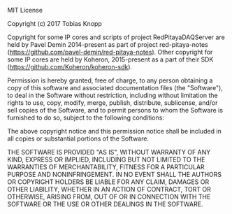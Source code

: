MIT License

Copyright (c) 2017 Tobias Knopp

Copyright for some IP cores and scripts of project RedPitayaDAQServer are held by Pavel Demin 2014-present
as part of project red-pitaya-notes (https://github.com/pavel-demin/red-pitaya-notes).
Other copyright for some IP cores are held by Koheron, 2015-present as a part of their SDK (https://github.com/Koheron/koheron-sdk).

Permission is hereby granted, free of charge, to any person obtaining a copy
of this software and associated documentation files (the "Software"), to deal
in the Software without restriction, including without limitation the rights
to use, copy, modify, merge, publish, distribute, sublicense, and/or sell
copies of the Software, and to permit persons to whom the Software is
furnished to do so, subject to the following conditions:

The above copyright notice and this permission notice shall be included in all
copies or substantial portions of the Software.

THE SOFTWARE IS PROVIDED "AS IS", WITHOUT WARRANTY OF ANY KIND, EXPRESS OR
IMPLIED, INCLUDING BUT NOT LIMITED TO THE WARRANTIES OF MERCHANTABILITY,
FITNESS FOR A PARTICULAR PURPOSE AND NONINFRINGEMENT. IN NO EVENT SHALL THE
AUTHORS OR COPYRIGHT HOLDERS BE LIABLE FOR ANY CLAIM, DAMAGES OR OTHER
LIABILITY, WHETHER IN AN ACTION OF CONTRACT, TORT OR OTHERWISE, ARISING FROM,
OUT OF OR IN CONNECTION WITH THE SOFTWARE OR THE USE OR OTHER DEALINGS IN THE
SOFTWARE.
